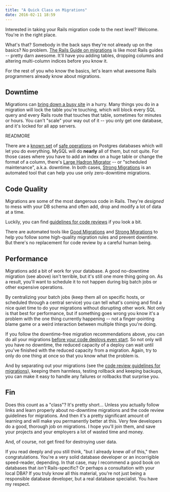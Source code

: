 ```yaml
---
title: "A Quick Class on Migrations"
date: 2016-02-11 18:59
---
```


Interested in taking your Rails migration code to the next level?
Welcome. You're in the right place.

What's that? Somebody in the back says they're not already up on the
basics? No problem. <a
href="http://edgeguides.rubyonrails.org/active_record_migrations.html">The
Rails Guide on migrations</a> is like most Rails guides -- pretty darn
awesome. It'll have you adding tables, dropping columns and altering
multi-column indices before you know it.

For the rest of you who know the basics, let's learn what awesome
Rails programmers already know about migrations.

## Downtime

Migrations can <a
href="/posts/database-migrations-without-downtime">bring down a busy
site</a> in a hurry. Many things you do in a migration will lock the
table you're touching, which will block every SQL query and every
Rails route that touches that table, sometimes for minutes or hours.
You can't "scale" your way out of it -- you only get one database, and
it's locked for all app servers.

READMORE

There are a <a
href="https://www.braintreepayments.com/blog/safe-operations-for-high-volume-postgresql/">known
set</a> of <a
href="http://pedro.herokuapp.com/past/2011/7/13/rails_migrations_with_no_downtime/">safe
operations</a> on Postgres databases which will let you do
everything. MySQL will do <b>nearly</b> all of them, but not
quite. For those cases where you have to add an index on a huge table
or change the format of a column, there's <a
href="https://github.com/soundcloud/lhm">Large Hadron Migrator</a> --
or "scheduled maintenance", a.k.a. downtime. In both cases, <a
href="https://github.com/ankane/strong_migrations">Strong
Migrations</a> is an automated tool that can help you use only
zero-downtime migrations.

## Code Quality

Migrations are some of the most dangerous code in Rails. They're
*designed* to mess with your DB schema and often add, drop and modify
a lot of data at a time.

Luckily, you can find <a
href="/posts/migration-code-review">guidelines for code reviews</a> if
you look a bit.

There are automated tools like <a
href="https://github.com/testdouble/good-migrations">Good
Migrations</a> and <a
href="https://github.com/ankane/strong_migrations">Strong
Migrations</a> to help you follow some high-quality migration rules
and prevent downtime. But there's no replacement for code review by a
careful human being.

## Performance

Migrations add a bit of work for your database. A good no-downtime
migration (see above) isn't terrible, but it's still one more thing
going on. As a result, you'll want to schedule it to not happen during
big batch jobs or other expensive operations.

By centralizing your batch jobs (keep them all on specific hosts, or
scheduled through a central service) you can tell what's coming and
find a nice quiet time to do your migrations without disrupting other
work. Not only is that best for performance, but if something goes
wrong you know it's a problem with the one thing currently happening
-- not a finger-pointing blame game or a weird interaction between
multiple things you're doing.

If you follow the downtime-free migration recommendations above, you
can do all your migrations <a
href="/posts/deployment-and-migrations">before your code deploys even
start</a>. So not only will you have no downtime, the reduced capacity
of a deploy can wait until you've finished with the reduced capacity
from a migration. Again, try to only do one thing at once so that you
know what the problem is.

And by separating out your migrations (see the <a
href="/posts/migration-code-review">code review guidelines for
migrations</a>), keeping them harmless, testing rollback and keeping
backups, you can make it easy to handle any failures or rollbacks that
surprise you.

## Fin

Does this count as a "class"? It's pretty short... Unless you actually
follow links and learn properly about no-downtime migrations and the
code review guidelines for migrations. And then it's a pretty
significant amount of learning and will make you permanently better at
this. Very few developers do a good, thorough job on migrations. I
hope you'll join them, and save your projects and your employers a lot
of wasted time and money.

And, of course, not get fired for destroying user data.

If you read deeply and you still think, "but I already knew *all* of
this," then congratulations. You're a very solid database developer or
an incorrigible speed-reader, depending. In that case, may I recommend
a good book on databases that *isn't* Rails-specific? Or perhaps a
consultation with your local DBA? If you truly know all this material,
you're not just being a responsible database developer, but a real
database specialist. You have my respect.
